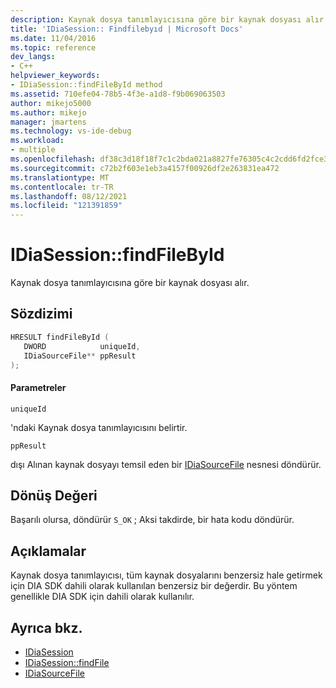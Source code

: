 ```yaml
---
description: Kaynak dosya tanımlayıcısına göre bir kaynak dosyası alır.
title: 'IDiaSession:: Findfilebyıd | Microsoft Docs'
ms.date: 11/04/2016
ms.topic: reference
dev_langs:
- C++
helpviewer_keywords:
- IDiaSession::findFileById method
ms.assetid: 710efe04-78b5-4f3e-a1d8-f9b069063503
author: mikejo5000
ms.author: mikejo
manager: jmartens
ms.technology: vs-ide-debug
ms.workload:
- multiple
ms.openlocfilehash: df38c3d18f18f7c1c2bda021a8827fe76305c4c2cdd6fd2fce3e76269acf7c5d
ms.sourcegitcommit: c72b2f603e1eb3a4157f00926df2e263831ea472
ms.translationtype: MT
ms.contentlocale: tr-TR
ms.lasthandoff: 08/12/2021
ms.locfileid: "121391859"
---
```

# <a name="idiasessionfindfilebyid"></a>IDiaSession::findFileById
Kaynak dosya tanımlayıcısına göre bir kaynak dosyası alır.

## <a name="syntax"></a>Sözdizimi

```C++
HRESULT findFileById ( 
   DWORD            uniqueId,
   IDiaSourceFile** ppResult
);
```

#### <a name="parameters"></a>Parametreler
 `uniqueId`

'ndaki Kaynak dosya tanımlayıcısını belirtir.

 `ppResult`

dışı Alınan kaynak dosyayı temsil eden bir [IDiaSourceFile](../../debugger/debug-interface-access/idiasourcefile.md) nesnesi döndürür.

## <a name="return-value"></a>Dönüş Değeri
 Başarılı olursa, döndürür `S_OK` ; Aksi takdirde, bir hata kodu döndürür.

## <a name="remarks"></a>Açıklamalar
 Kaynak dosya tanımlayıcısı, tüm kaynak dosyalarını benzersiz hale getirmek için DIA SDK dahili olarak kullanılan benzersiz bir değerdir. Bu yöntem genellikle DIA SDK için dahili olarak kullanılır.

## <a name="see-also"></a>Ayrıca bkz.
- [IDiaSession](../../debugger/debug-interface-access/idiasession.md)
- [IDiaSession::findFile](../../debugger/debug-interface-access/idiasession-findfile.md)
- [IDiaSourceFile](../../debugger/debug-interface-access/idiasourcefile.md)
